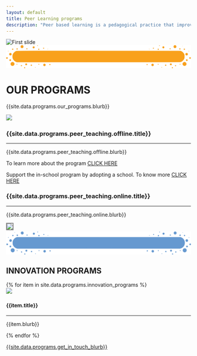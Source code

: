 ```yaml
---
layout: default
title: Peer Learning programs
description: "Peer based learning is a pedagogical practice that improves ownership and investment in learning among students. When students teach and learn from their peers, they develop better clarity about the content being taught, while the student teachers develop future ready skills "
---
```


<main role="main">
    <div id="myCarousel" class="carousel slide" data-ride="carousel">
        <div class="carousel-inner">
            <div class="carousel-item active">
                <img src="{{site.data.programs.banner.img}}" alt="First slide">
            </div>
        </div>
    </div>
    <div class="container pb-4">
        <div class="row">
            <div class="col">
                <div class="section-title">
                    <img class="img-fluid" src='assets/img/Title-BG.png'/>
                    <H1 class="section-title-text">OUR PROGRAMS</H1>
                </div>
            </div>
        </div>
        <div class="row">
            <div class="col statText">
                <p class="">{{site.data.programs.our_programs.blurb}}</p>
            </div>
        </div>
    </div>
    <!--offline peer teaching-->
    <div class="container-fluid goal-section-parent">
        <div class="container programContent">
            <div class="row">
                <div class="col-sm-12 col-md-4 mt-3">
                    <div class="plAdoptionImage text-center mt-4">
                        <img class="progrmImg ofpTeaching" src="{{site.data.programs.peer_teaching.offline.img}}"/>
                    </div>
                </div>
                <div class="col-sm-12 col-md-8 mt-3 text-center">
                    <h3>{{site.data.programs.peer_teaching.offline.title}}</h3>
                    <hr>
                    <p class="programText">{{site.data.programs.peer_teaching.offline.blurb}}</p>
                    <p class="programText">
                        To learn more about the program
                        <span class="peerMore">
                            <a href="{{site.data.programs.peer_teaching.offline.learn_more_link}}" target="_blank">CLICK HERE</a>
                        </span>
                    </p>
                    <p class="programText">
                        Support the in-school program by adopting a school. To know more
                        <span class="peerMore">
                            <a href="{{site.data.programs.peer_teaching.offline.support_link}}" target="_blank">CLICK HERE</a> 
                        </span>
                    </p>
                </div>
            </div>
        </div>
    </div>
    <!--End of offline pt-->
    <!--  online peer pt  -->
    <div class="container-fluid">
        <div class="container programContent onlinePeerContent">
            <div class="row">
                <div class="col-sm-12 col-md-8 mt-3 onlinePeerTexts text-center">
                    <h3>{{site.data.programs.peer_teaching.online.title}}</h3>
                    <hr>
                    <p class="programText">{{site.data.programs.peer_teaching.online.blurb}}</p>  
                </div>
                <div class="col-sm-12 col-md-4 mt-3">
                    <div class="plAdoptionImage text-center">
                        <img class="progrmImg olpTeaching" src="{{site.data.programs.peer_teaching.online.img}}" style="border: 2px solid gray;"/>
                    </div>
                </div>
            </div>
        </div>
    </div>
    <!--  Other programs   -->
    <div class="container-fluid goal-section-parent ">
        <div class="container">
            <div class="row">
                <div class="col">
                    <div class="section-title">
                        <img class="img-fluid" src='assets/img/Title-BG3.png'/>
                        <H2 class="section-title-text">INNOVATION PROGRAMS</H2>
                    </div>
                </div>
            </div>
            <div class="row pb-3 impact-section">
                {% for item in site.data.programs.innovation_programs %}
                    <div class="col-md-6 col-sm-12 text-center">
                        <div class="plAdoptionImage">
                            <img class="img-fluid progrmImg plAdoption" src="{{item.img}}">
                        </div>
                        <div class="peerAdoption">
                            <h4>{{item.title}}</h4>
                            <hr>
                            <p class="">{{item.blurb}}</p>
                        </div>
                    </div>
                {% endfor %}
                <div class="col-md-12 text-center">
                    <a href="https://forms.gle/ijkCQmSYrL1F8hgY8" target="_blank">
                        <p class="peerMore">
                            {{site.data.programs.get_in_touch_blurb}}
                        </p>
                    </a>
                </div>
            </div>
        </div>
    </div>

</main>